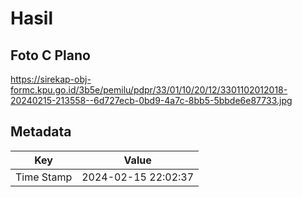 # Hasil

## Foto C Plano

https://sirekap-obj-formc.kpu.go.id/3b5e/pemilu/pdpr/33/01/10/20/12/3301102012018-20240215-213558--6d727ecb-0bd9-4a7c-8bb5-5bbde6e87733.jpg


## Metadata

| Key        | Value               |
| ---------- | ------------------- |
| Time Stamp | 2024-02-15 22:02:37 |




